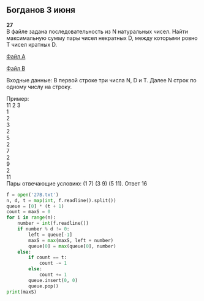 ## Богданов 3 июня

**27**  
В файле задана последовательность из N натуральных чисел. Найти максимальную сумму пары чисел некратных D, между которыми ровно T чисел кратных D. 

<a href="/kompege/bogdanov/03.06/27_A.txt" download>Файл A</a>

<a href="/kompege/bogdanov/03.06/27_B.txt" download>Файл B</a>

Входные данные: В первой строке три числа N, D и T. Далее N строк по одному числу на строку.

Пример:  
11 2 3  
1  
2  
3  
2  
5  
2  
7  
2  
9  
2  
11  
Пары отвечающие условию: (1 7) (3 9) (5 11). Ответ 16

```python
f = open('27B.txt')
n, d, t = map(int, f.readline().split())
queue = [0] * (t + 1)
count = maxS = 0
for i in range(n):
    number = int(f.readline())
    if number % d != 0:
        left = queue[-1]
        maxS = max(maxS, left + number)
        queue[0] = max(queue[0], number)
    else:
        if count == t:
            count -= 1
        else:
            count += 1
        queue.insert(0, 0)
        queue.pop()
print(maxS)
```
